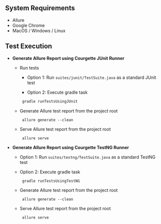 ## System Requirements

* Allure
* Google Chrome
* MacOS / Windows / Linux

## Test Execution

* **Generate Allure Report using Courgette JUnit Runner**
    * Run tests
      * Option 1: Run `suites/junit/TestSuite.java` as a standard JUnit test
     
      * Option 2: Execute gradle task 
      ````gradle
       gradle runTestsUsingJUnit
      ````
  
    * Generate Allure test report from the project root
      ````
       allure generate --clean
      ````

  * Serve Allure test report from the project root
      ````
       allure serve
      ````
  
* **Generate Allure Report using Courgette TestNG Runner**
    * Option 1: Run `suites/testng/TestSuite.java` as a standard TestNG test
    
    * Option 2: Execute gradle task 
        ````gradle
         gradle runTestsUsingTestNG
        ````

    * Generate Allure test report from the project root
      ````
       allure generate --clean
      ````

    * Serve Allure test report from the project root
      ````
       allure serve
      ````